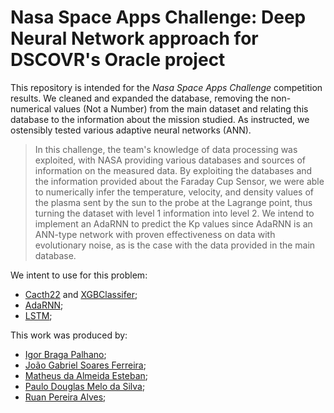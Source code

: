 # Nasa Space Apps Challenge: Deep Neural Network approach for DSCOVR's Oracle project

This repository is intended for the *Nasa Space Apps Challenge* competition results. We cleaned and expanded the database, removing the non-numerical values (Not a Number) from the main dataset and relating this database to the information about the mission studied. As instructed, we ostensibly tested various adaptive neural networks (ANN).

> In this challenge, the team's knowledge of data processing was exploited, with NASA providing various databases and sources of information on the measured data. By exploiting the databases and the information provided about the Faraday Cup Sensor, we were able to numerically infer the temperature, velocity, and density values of the plasma sent by the sun to the probe at the Lagrange point, thus turning the dataset with level 1 information into level 2. We intend to implement an AdaRNN to predict the Kp values since AdaRNN is an ANN-type network with proven effectiveness on data with evolutionary noise, as is the case with the data provided in the main database.


We intent to use for this problem:
 + [Cacth22](https://github.com/DynamicsAndNeuralSystems/catch22) and [XGBClassifer](https://xgboost.readthedocs.io/en/stable/get_started.html);
 + [AdaRNN](https://github.com/jindongwang/transferlearning);
 + [LSTM](https://direct.mit.edu/neco/article-abstract/9/8/1735/6109/Long-Short-Term-Memory?redirectedFrom=fulltext);


This work was produced by:
 + [Igor Braga Palhano](http://lattes.cnpq.br/7656279318178738);
 + [João Gabriel Soares Ferreira](http://lattes.cnpq.br/8276564584271401);
 + [Matheus da Almeida Esteban](https://github.com/MatheusDAlmeidaEsteban);
 + [Paulo Douglas Melo da Silva](http://lattes.cnpq.br/7532178533523020);
 + [Ruan Pereira Alves](http://lattes.cnpq.br/7901414637315892);
